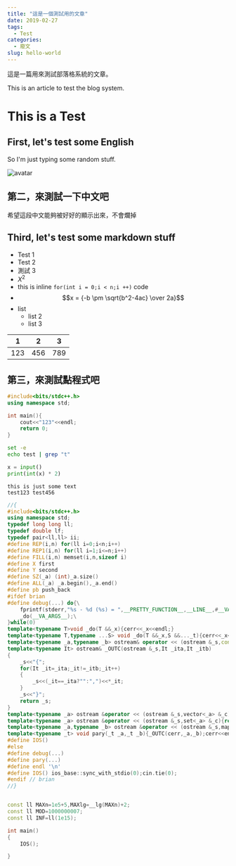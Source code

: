 ```yaml
---
title: "這是一個測試用的文章"
date: 2019-02-27
tags: 
  - Test
categories:
  - 廢文
slug: hello-world
---
```


這是一篇用來測試部落格系統的文章。

This is an article to test the blog system.

<!--more-->

# This is a Test

## First, let's test some English

So I'm just typing some random stuff.

![avatar](https://brian.su/avatar.jpg)

## 第二，來測試一下中文吧

希望這段中文能夠被好好的顯示出來，不會爛掉

## Third, let's test some markdown stuff

- Test 1
- Test 2
- 測試 3
- $X^2$
- this is inline `for(int i = 0;i < n;i ++)` code
- $$x = {-b \pm \sqrt{b^2-4ac} \over 2a}$$
- list
  - list 2
  - list 3

| 1 | 2 | 3 |
|---|---|---|
|123|456|789|

## 第三，來測試點程式吧

``` cpp
#include<bits/stdc++.h>
using namespace std;

int main(){
    cout<<"123"<<endl;
    return 0;
}
```

``` bash
set -e
echo test | grep "t"
```

``` python
x = input()
print(int(x) * 2)
```

``` text
this is just some text
test123 test456
```

``` cpp
//{
#include<bits/stdc++.h>
using namespace std;
typedef long long ll;
typedef double lf;
typedef pair<ll,ll> ii;
#define REP(i,n) for(ll i=0;i<n;i++)
#define REP1(i,n) for(ll i=1;i<=n;i++)
#define FILL(i,n) memset(i,n,sizeof i)
#define X first
#define Y second
#define SZ(_a) (int)_a.size()
#define ALL(_a) _a.begin(),_a.end()
#define pb push_back
#ifdef brian
#define debug(...) do{\
    fprintf(stderr,"%s - %d (%s) = ",__PRETTY_FUNCTION__,__LINE__,#__VA_ARGS__);\
    _do(__VA_ARGS__);\
}while(0)
template<typename T>void _do(T &&_x){cerr<<_x<<endl;}
template<typename T,typename ...S> void _do(T &&_x,S &&..._t){cerr<<_x<<" ,";_do(_t...);}
template<typename _a,typename _b> ostream& operator << (ostream &_s,const pair<_a,_b> &_p){return _s<<"("<<_p.X<<","<<_p.Y<<")";}
template<typename It> ostream& _OUTC(ostream &_s,It _ita,It _itb)
{
    _s<<"{";
    for(It _it=_ita;_it!=_itb;_it++)
    {
        _s<<(_it==_ita?"":",")<<*_it;
    }
    _s<<"}";
    return _s;
}
template<typename _a> ostream &operator << (ostream &_s,vector<_a> &_c){return _OUTC(_s,ALL(_c));}
template<typename _a> ostream &operator << (ostream &_s,set<_a> &_c){return _OUTC(_s,ALL(_c));}
template<typename _a,typename _b> ostream &operator << (ostream &_s,map<_a,_b> &_c){return _OUTC(_s,ALL(_c));}
template<typename _t> void pary(_t _a,_t _b){_OUTC(cerr,_a,_b);cerr<<endl;}
#define IOS()
#else
#define debug(...)
#define pary(...)
#define endl '\n'
#define IOS() ios_base::sync_with_stdio(0);cin.tie(0);
#endif // brian
//}


const ll MAXn=1e5+5,MAXlg=__lg(MAXn)+2;
const ll MOD=1000000007;
const ll INF=ll(1e15);

int main()
{
    IOS();

}
```